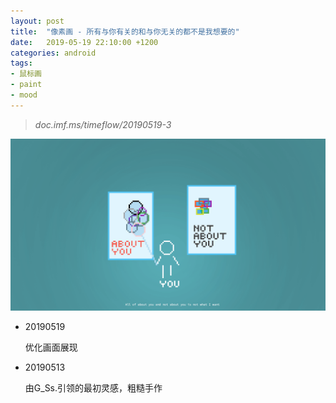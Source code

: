 ```yaml
---
layout: post
title:  "像素画 - 所有与你有关的和与你无关的都不是我想要的"
date:   2019-05-19 22:10:00 +1200
categories: android
tags: 
- 鼠标画
- paint
- mood
---
```


> *doc.imf.ms/timeflow/20190519-3*



![像素画 - 所有与你有关的和与你无关的都不是我想要的](/img/post/20190519-all_of_about_you_and_not_about_you_is_not_I_want.png)



- 20190519

  优化画面展现

- 20190513

  由G_Ss.引领的最初灵感，粗糙手作
